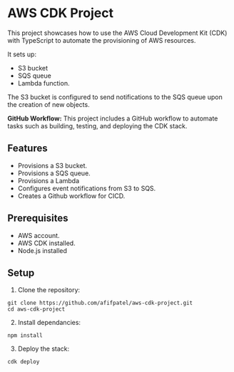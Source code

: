 
# AWS CDK Project

This project showcases how to use the AWS Cloud Development Kit (CDK) with TypeScript to automate the provisioning of AWS resources. 

It sets up:

- S3 bucket
- SQS queue
- Lambda function. 

The S3 bucket is configured to send notifications to the SQS queue upon the creation of new objects.

**GitHub Workflow:**
This project includes a GitHub workflow to automate tasks such as building, testing, and deploying the CDK stack.


## Features

- Provisions a S3 bucket.
- Provisions a SQS queue.
- Provisions a Lambda
- Configures event notifications from S3 to SQS.
- Creates a Github workflow for CICD.


## Prerequisites

- AWS account.
- AWS CDK installed.
- Node.js installed
## Setup

1. Clone the repository:
```
git clone https://github.com/afifpatel/aws-cdk-project.git
cd aws-cdk-project
```

2. Install dependancies:

```
npm install

```

3. Deploy the stack:

```
cdk deploy

```
